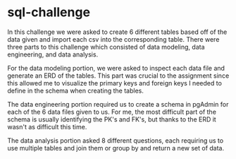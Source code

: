 # sql-challenge

In this challenge we were asked to create 6 different tables based off of the
data given and import each csv into the corresponding table. There were three
parts to this challenge which consisted of data modeling, data engineering, and
data analysis.

For the data modeling portion, we were asked to inspect each data file and
generate an ERD of the tables. This part was crucial to the assignment since
this allowed me to visualize the primary keys and foreign keys I needed to 
define in the schema when creating the tables. 

The data engineering portion required us to create a schema in pgAdmin for each
of the 6 data files given to us. For me, the most difficult part of the schema
is usually identifying the PK's and FK's, but thanks to the ERD it wasn't as 
difficult this time.

The data analysis portion asked 8 different questions, each requiring us to use 
multiple tables and join them or group by and return a new set of data.
